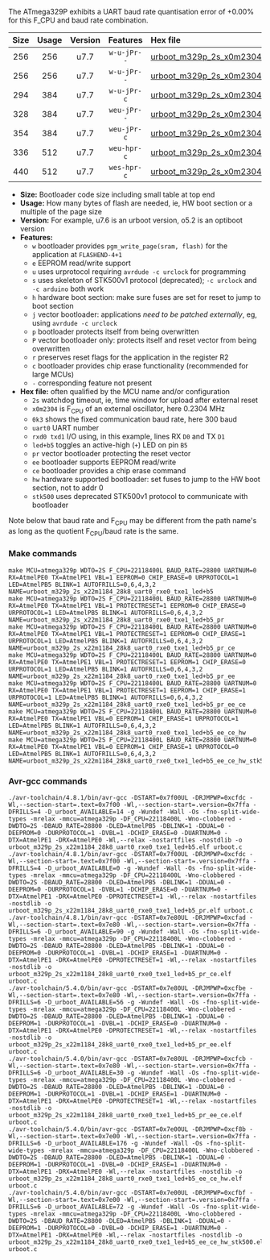 The ATmega329P exhibits a UART baud rate quantisation error of +0.00% for this F_CPU and baud rate combination.

|Size|Usage|Version|Features|Hex file|
|:-:|:-:|:-:|:-:|:--|
|256|256|u7.7|`w-u-jPr--`|[urboot_m329p_2s_x0m2304_0k3_uart0_rxe0_txe1_led+b5.hex](https://raw.githubusercontent.com/stefanrueger/urboot.hex/main/u7.7/mcus/atmega329p/watchdog_2_s/external_oscillator_x/%2B0m230400_hz/%2B%2B%2B0k3_baud/uart0_rxe0_txe1/led%2Bb5/urboot_m329p_2s_x0m2304_0k3_uart0_rxe0_txe1_led%2Bb5.hex)|
|256|256|u7.7|`w-u-jPr--`|[urboot_m329p_2s_x0m2304_0k3_uart0_rxe0_txe1_led+b5_pr.hex](https://raw.githubusercontent.com/stefanrueger/urboot.hex/main/u7.7/mcus/atmega329p/watchdog_2_s/external_oscillator_x/%2B0m230400_hz/%2B%2B%2B0k3_baud/uart0_rxe0_txe1/led%2Bb5/urboot_m329p_2s_x0m2304_0k3_uart0_rxe0_txe1_led%2Bb5_pr.hex)|
|294|384|u7.7|`w-u-jPr-c`|[urboot_m329p_2s_x0m2304_0k3_uart0_rxe0_txe1_led+b5_pr_ce.hex](https://raw.githubusercontent.com/stefanrueger/urboot.hex/main/u7.7/mcus/atmega329p/watchdog_2_s/external_oscillator_x/%2B0m230400_hz/%2B%2B%2B0k3_baud/uart0_rxe0_txe1/led%2Bb5/urboot_m329p_2s_x0m2304_0k3_uart0_rxe0_txe1_led%2Bb5_pr_ce.hex)|
|328|384|u7.7|`weu-jPr--`|[urboot_m329p_2s_x0m2304_0k3_uart0_rxe0_txe1_led+b5_pr_ee.hex](https://raw.githubusercontent.com/stefanrueger/urboot.hex/main/u7.7/mcus/atmega329p/watchdog_2_s/external_oscillator_x/%2B0m230400_hz/%2B%2B%2B0k3_baud/uart0_rxe0_txe1/led%2Bb5/urboot_m329p_2s_x0m2304_0k3_uart0_rxe0_txe1_led%2Bb5_pr_ee.hex)|
|354|384|u7.7|`weu-jPr-c`|[urboot_m329p_2s_x0m2304_0k3_uart0_rxe0_txe1_led+b5_pr_ee_ce.hex](https://raw.githubusercontent.com/stefanrueger/urboot.hex/main/u7.7/mcus/atmega329p/watchdog_2_s/external_oscillator_x/%2B0m230400_hz/%2B%2B%2B0k3_baud/uart0_rxe0_txe1/led%2Bb5/urboot_m329p_2s_x0m2304_0k3_uart0_rxe0_txe1_led%2Bb5_pr_ee_ce.hex)|
|336|512|u7.7|`weu-hpr-c`|[urboot_m329p_2s_x0m2304_0k3_uart0_rxe0_txe1_led+b5_ee_ce_hw.hex](https://raw.githubusercontent.com/stefanrueger/urboot.hex/main/u7.7/mcus/atmega329p/watchdog_2_s/external_oscillator_x/%2B0m230400_hz/%2B%2B%2B0k3_baud/uart0_rxe0_txe1/led%2Bb5/urboot_m329p_2s_x0m2304_0k3_uart0_rxe0_txe1_led%2Bb5_ee_ce_hw.hex)|
|440|512|u7.7|`wes-hpr-c`|[urboot_m329p_2s_x0m2304_0k3_uart0_rxe0_txe1_led+b5_ee_ce_hw_stk500.hex](https://raw.githubusercontent.com/stefanrueger/urboot.hex/main/u7.7/mcus/atmega329p/watchdog_2_s/external_oscillator_x/%2B0m230400_hz/%2B%2B%2B0k3_baud/uart0_rxe0_txe1/led%2Bb5/urboot_m329p_2s_x0m2304_0k3_uart0_rxe0_txe1_led%2Bb5_ee_ce_hw_stk500.hex)|

- **Size:** Bootloader code size including small table at top end
- **Usage:** How many bytes of flash are needed, ie, HW boot section or a multiple of the page size
- **Version:** For example, u7.6 is an urboot version, o5.2 is an optiboot version
- **Features:**
  + `w` bootloader provides `pgm_write_page(sram, flash)` for the application at `FLASHEND-4+1`
  + `e` EEPROM read/write support
  + `u` uses urprotocol requiring `avrdude -c urclock` for programming
  + `s` uses skeleton of STK500v1 protocol (deprecated); `-c urclock` and `-c arduino` both work
  + `h` hardware boot section: make sure fuses are set for reset to jump to boot section
  + `j` vector bootloader: applications *need to be patched externally*, eg, using `avrdude -c urclock`
  + `p` bootloader protects itself from being overwritten
  + `P` vector bootloader only: protects itself and reset vector from being overwritten
  + `r` preserves reset flags for the application in the register R2
  + `c` bootloader provides chip erase functionality (recommended for large MCUs)
  + `-` corresponding feature not present
- **Hex file:** often qualified by the MCU name and/or configuration
  + `2s` watchdog timeout, ie, time window for upload after external reset
  + `x0m2304` is F<sub>CPU</sub> of an external oscillator, here 0.2304 MHz
  + `0k3` shows the fixed communication baud rate, here 300 baud
  + `uart0` UART number
  + `rxd0 txd1` I/O using, in this example, lines RX `D0` and TX `D1`
  + `led+b5` toggles an active-high (`+`) LED on pin `B5`
  + `pr` vector bootloader protecting the reset vector
  + `ee` bootloader supports EEPROM read/write
  + `ce` bootloader provides a chip erase command
  + `hw` hardware supported bootloader: set fuses to jump to the HW boot section, not to addr 0
  + `stk500` uses deprecated STK500v1 protocol to communicate with bootloader


Note below that baud rate and F<sub>CPU</sub> may be different from the path name's as long as the quotient F<sub>CPU</sub>/baud rate is the same.

### Make commands
```
make MCU=atmega329p WDTO=2S F_CPU=22118400L BAUD_RATE=28800 UARTNUM=0 RX=AtmelPE0 TX=AtmelPE1 VBL=1 EEPROM=0 CHIP_ERASE=0 URPROTOCOL=1 LED=AtmelPB5 BLINK=1 AUTOFRILLS=0,6,4,3,2 NAME=urboot_m329p_2s_x22m1184_28k8_uart0_rxe0_txe1_led+b5
make MCU=atmega329p WDTO=2S F_CPU=22118400L BAUD_RATE=28800 UARTNUM=0 RX=AtmelPE0 TX=AtmelPE1 VBL=1 PROTECTRESET=1 EEPROM=0 CHIP_ERASE=0 URPROTOCOL=1 LED=AtmelPB5 BLINK=1 AUTOFRILLS=0,6,4,3,2 NAME=urboot_m329p_2s_x22m1184_28k8_uart0_rxe0_txe1_led+b5_pr
make MCU=atmega329p WDTO=2S F_CPU=22118400L BAUD_RATE=28800 UARTNUM=0 RX=AtmelPE0 TX=AtmelPE1 VBL=1 PROTECTRESET=1 EEPROM=0 CHIP_ERASE=1 URPROTOCOL=1 LED=AtmelPB5 BLINK=1 AUTOFRILLS=0,6,4,3,2 NAME=urboot_m329p_2s_x22m1184_28k8_uart0_rxe0_txe1_led+b5_pr_ce
make MCU=atmega329p WDTO=2S F_CPU=22118400L BAUD_RATE=28800 UARTNUM=0 RX=AtmelPE0 TX=AtmelPE1 VBL=1 PROTECTRESET=1 EEPROM=1 CHIP_ERASE=0 URPROTOCOL=1 LED=AtmelPB5 BLINK=1 AUTOFRILLS=0,6,4,3,2 NAME=urboot_m329p_2s_x22m1184_28k8_uart0_rxe0_txe1_led+b5_pr_ee
make MCU=atmega329p WDTO=2S F_CPU=22118400L BAUD_RATE=28800 UARTNUM=0 RX=AtmelPE0 TX=AtmelPE1 VBL=1 PROTECTRESET=1 EEPROM=1 CHIP_ERASE=1 URPROTOCOL=1 LED=AtmelPB5 BLINK=1 AUTOFRILLS=0,6,4,3,2 NAME=urboot_m329p_2s_x22m1184_28k8_uart0_rxe0_txe1_led+b5_pr_ee_ce
make MCU=atmega329p WDTO=2S F_CPU=22118400L BAUD_RATE=28800 UARTNUM=0 RX=AtmelPE0 TX=AtmelPE1 VBL=0 EEPROM=1 CHIP_ERASE=1 URPROTOCOL=1 LED=AtmelPB5 BLINK=1 AUTOFRILLS=0,6,4,3,2 NAME=urboot_m329p_2s_x22m1184_28k8_uart0_rxe0_txe1_led+b5_ee_ce_hw
make MCU=atmega329p WDTO=2S F_CPU=22118400L BAUD_RATE=28800 UARTNUM=0 RX=AtmelPE0 TX=AtmelPE1 VBL=0 EEPROM=1 CHIP_ERASE=1 URPROTOCOL=0 LED=AtmelPB5 BLINK=1 AUTOFRILLS=0,6,4,3,2 NAME=urboot_m329p_2s_x22m1184_28k8_uart0_rxe0_txe1_led+b5_ee_ce_hw_stk500
```

### Avr-gcc commands
```
./avr-toolchain/4.8.1/bin/avr-gcc -DSTART=0x7f00UL -DRJMPWP=0xcfdc -Wl,--section-start=.text=0x7f00 -Wl,--section-start=.version=0x7ffa -DFRILLS=4 -D_urboot_AVAILABLE=14 -g -Wundef -Wall -Os -fno-split-wide-types -mrelax -mmcu=atmega329p -DF_CPU=22118400L -Wno-clobbered -DWDTO=2S -DBAUD_RATE=28800 -DLED=AtmelPB5 -DBLINK=1 -DDUAL=0 -DEEPROM=0 -DURPROTOCOL=1 -DVBL=1 -DCHIP_ERASE=0 -DUARTNUM=0 -DTX=AtmelPE1 -DRX=AtmelPE0 -Wl,--relax -nostartfiles -nostdlib -o urboot_m329p_2s_x22m1184_28k8_uart0_rxe0_txe1_led+b5.elf urboot.c
./avr-toolchain/4.8.1/bin/avr-gcc -DSTART=0x7f00UL -DRJMPWP=0xcfdc -Wl,--section-start=.text=0x7f00 -Wl,--section-start=.version=0x7ffa -DFRILLS=4 -D_urboot_AVAILABLE=0 -g -Wundef -Wall -Os -fno-split-wide-types -mrelax -mmcu=atmega329p -DF_CPU=22118400L -Wno-clobbered -DWDTO=2S -DBAUD_RATE=28800 -DLED=AtmelPB5 -DBLINK=1 -DDUAL=0 -DEEPROM=0 -DURPROTOCOL=1 -DVBL=1 -DCHIP_ERASE=0 -DUARTNUM=0 -DTX=AtmelPE1 -DRX=AtmelPE0 -DPROTECTRESET=1 -Wl,--relax -nostartfiles -nostdlib -o urboot_m329p_2s_x22m1184_28k8_uart0_rxe0_txe1_led+b5_pr.elf urboot.c
./avr-toolchain/4.8.1/bin/avr-gcc -DSTART=0x7e80UL -DRJMPWP=0xcfad -Wl,--section-start=.text=0x7e80 -Wl,--section-start=.version=0x7ffa -DFRILLS=6 -D_urboot_AVAILABLE=90 -g -Wundef -Wall -Os -fno-split-wide-types -mrelax -mmcu=atmega329p -DF_CPU=22118400L -Wno-clobbered -DWDTO=2S -DBAUD_RATE=28800 -DLED=AtmelPB5 -DBLINK=1 -DDUAL=0 -DEEPROM=0 -DURPROTOCOL=1 -DVBL=1 -DCHIP_ERASE=1 -DUARTNUM=0 -DTX=AtmelPE1 -DRX=AtmelPE0 -DPROTECTRESET=1 -Wl,--relax -nostartfiles -nostdlib -o urboot_m329p_2s_x22m1184_28k8_uart0_rxe0_txe1_led+b5_pr_ce.elf urboot.c
./avr-toolchain/5.4.0/bin/avr-gcc -DSTART=0x7e80UL -DRJMPWP=0xcfbe -Wl,--section-start=.text=0x7e80 -Wl,--section-start=.version=0x7ffa -DFRILLS=6 -D_urboot_AVAILABLE=56 -g -Wundef -Wall -Os -fno-split-wide-types -mrelax -mmcu=atmega329p -DF_CPU=22118400L -Wno-clobbered -DWDTO=2S -DBAUD_RATE=28800 -DLED=AtmelPB5 -DBLINK=1 -DDUAL=0 -DEEPROM=1 -DURPROTOCOL=1 -DVBL=1 -DCHIP_ERASE=0 -DUARTNUM=0 -DTX=AtmelPE1 -DRX=AtmelPE0 -DPROTECTRESET=1 -Wl,--relax -nostartfiles -nostdlib -o urboot_m329p_2s_x22m1184_28k8_uart0_rxe0_txe1_led+b5_pr_ee.elf urboot.c
./avr-toolchain/5.4.0/bin/avr-gcc -DSTART=0x7e80UL -DRJMPWP=0xcfcb -Wl,--section-start=.text=0x7e80 -Wl,--section-start=.version=0x7ffa -DFRILLS=6 -D_urboot_AVAILABLE=30 -g -Wundef -Wall -Os -fno-split-wide-types -mrelax -mmcu=atmega329p -DF_CPU=22118400L -Wno-clobbered -DWDTO=2S -DBAUD_RATE=28800 -DLED=AtmelPB5 -DBLINK=1 -DDUAL=0 -DEEPROM=1 -DURPROTOCOL=1 -DVBL=1 -DCHIP_ERASE=1 -DUARTNUM=0 -DTX=AtmelPE1 -DRX=AtmelPE0 -DPROTECTRESET=1 -Wl,--relax -nostartfiles -nostdlib -o urboot_m329p_2s_x22m1184_28k8_uart0_rxe0_txe1_led+b5_pr_ee_ce.elf urboot.c
./avr-toolchain/5.4.0/bin/avr-gcc -DSTART=0x7e00UL -DRJMPWP=0xcf8b -Wl,--section-start=.text=0x7e00 -Wl,--section-start=.version=0x7ffa -DFRILLS=6 -D_urboot_AVAILABLE=176 -g -Wundef -Wall -Os -fno-split-wide-types -mrelax -mmcu=atmega329p -DF_CPU=22118400L -Wno-clobbered -DWDTO=2S -DBAUD_RATE=28800 -DLED=AtmelPB5 -DBLINK=1 -DDUAL=0 -DEEPROM=1 -DURPROTOCOL=1 -DVBL=0 -DCHIP_ERASE=1 -DUARTNUM=0 -DTX=AtmelPE1 -DRX=AtmelPE0 -Wl,--relax -nostartfiles -nostdlib -o urboot_m329p_2s_x22m1184_28k8_uart0_rxe0_txe1_led+b5_ee_ce_hw.elf urboot.c
./avr-toolchain/5.4.0/bin/avr-gcc -DSTART=0x7e00UL -DRJMPWP=0xcfbf -Wl,--section-start=.text=0x7e00 -Wl,--section-start=.version=0x7ffa -DFRILLS=6 -D_urboot_AVAILABLE=72 -g -Wundef -Wall -Os -fno-split-wide-types -mrelax -mmcu=atmega329p -DF_CPU=22118400L -Wno-clobbered -DWDTO=2S -DBAUD_RATE=28800 -DLED=AtmelPB5 -DBLINK=1 -DDUAL=0 -DEEPROM=1 -DURPROTOCOL=0 -DVBL=0 -DCHIP_ERASE=1 -DUARTNUM=0 -DTX=AtmelPE1 -DRX=AtmelPE0 -Wl,--relax -nostartfiles -nostdlib -o urboot_m329p_2s_x22m1184_28k8_uart0_rxe0_txe1_led+b5_ee_ce_hw_stk500.elf urboot.c
```

